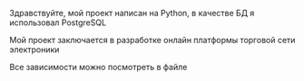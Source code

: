 Здравствуйте, мой проект написан на Python, в качестве БД я использовал PostgreSQL

Мой проект заключается в разработке онлайн платформы торговой сети электроники

Все зависимости можно посмотреть в файле
